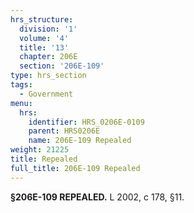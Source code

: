 ```yaml
---
hrs_structure:
  division: '1'
  volume: '4'
  title: '13'
  chapter: 206E
  section: '206E-109'
type: hrs_section
tags:
  - Government
menu:
  hrs:
    identifier: HRS_0206E-0109
    parent: HRS0206E
    name: 206E-109 Repealed
weight: 21225
title: Repealed
full_title: 206E-109 Repealed
---
```

**§206E-109 REPEALED.** L 2002, c 178, §11.